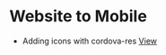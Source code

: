 # Website to Mobile


 - Adding icons with cordova-res [View](https://github.com/ionic-team/cordova-res)

